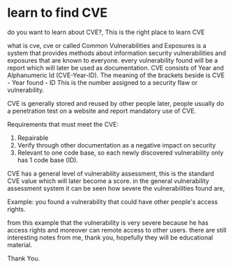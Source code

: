 # learn to find CVE
do you want to learn about CVE?, This is the right place to learn CVE

what is cve, cve or called Common Vulnerabilities and Exposures is a system that provides methods about information security vulnerabilities and exposures that are known to everyone. every vulnerability found will be a report which will later be used as documentation. CVE consists of Year and Alphanumeric Id (CVE-Year-ID). The meaning of the brackets beside is CVE - Year found - ID This is the number assigned to a security flaw or vulnerability.

CVE is generally stored and reused by other people later, people usually do a penetration test on a website and report mandatory use of CVE.

Requirements that must meet the CVE:
1. Repairable
2. Verify through other documentation as a negative impact on security
3. Relevant to one code base, so each newly discovered vulnerability only has 1 code base (ID).

CVE has a general level of vulnerability assessment, this is the standard CVE value which will later become a score. in the general vulnerability assessment system it can be seen how severe the vulnerabilities found are,

Example: you found a vulnerability that could have other people's access rights.

from this example that the vulnerability is very severe because he has access rights and moreover can remote access to other users. there are still interesting notes from me, thank you, hopefully they will be educational material.

Thank You.
